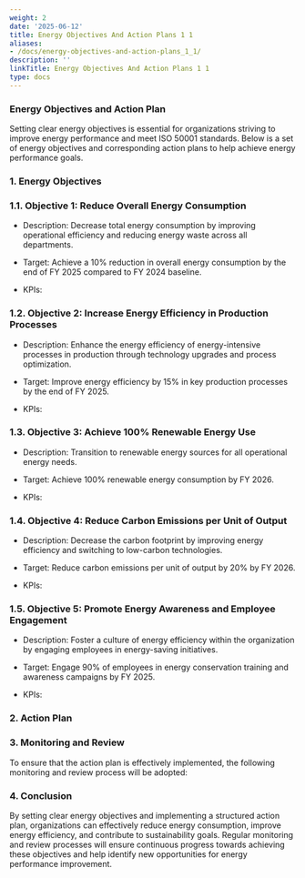 ```yaml
---
weight: 2
date: '2025-06-12'
title: Energy Objectives And Action Plans 1 1
aliases:
- /docs/energy-objectives-and-action-plans_1_1/
description: ''
linkTitle: Energy Objectives And Action Plans 1 1
type: docs
---
```


### Energy Objectives and Action Plan

Setting clear energy objectives is essential for organizations striving to improve energy performance and meet ISO 50001 standards. Below is a set of energy objectives and corresponding action plans to help achieve energy performance goals.

<!-- Unsupported block type: divider -->

### 1. Energy Objectives

### 1.1. Objective 1: Reduce Overall Energy Consumption

- Description: Decrease total energy consumption by improving operational efficiency and reducing energy waste across all departments.

- Target: Achieve a 10% reduction in overall energy consumption by the end of FY 2025 compared to FY 2024 baseline.

- KPIs:

### 1.2. Objective 2: Increase Energy Efficiency in Production Processes

- Description: Enhance the energy efficiency of energy-intensive processes in production through technology upgrades and process optimization.

- Target: Improve energy efficiency by 15% in key production processes by the end of FY 2025.

- KPIs:

### 1.3. Objective 3: Achieve 100% Renewable Energy Use

- Description: Transition to renewable energy sources for all operational energy needs.

- Target: Achieve 100% renewable energy consumption by FY 2026.

- KPIs:

### 1.4. Objective 4: Reduce Carbon Emissions per Unit of Output

- Description: Decrease the carbon footprint by improving energy efficiency and switching to low-carbon technologies.

- Target: Reduce carbon emissions per unit of output by 20% by FY 2026.

- KPIs:

### 1.5. Objective 5: Promote Energy Awareness and Employee Engagement

- Description: Foster a culture of energy efficiency within the organization by engaging employees in energy-saving initiatives.

- Target: Engage 90% of employees in energy conservation training and awareness campaigns by FY 2025.

- KPIs:

<!-- Unsupported block type: divider -->

### 2. Action Plan

<!-- Unsupported block type: divider -->

### 3. Monitoring and Review

To ensure that the action plan is effectively implemented, the following monitoring and review process will be adopted:

<!-- Unsupported block type: divider -->

### 4. Conclusion

By setting clear energy objectives and implementing a structured action plan, organizations can effectively reduce energy consumption, improve energy efficiency, and contribute to sustainability goals. Regular monitoring and review processes will ensure continuous progress towards achieving these objectives and help identify new opportunities for energy performance improvement.